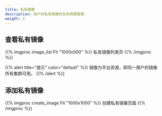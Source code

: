 ```yaml
---
title: 私有镜像
description: 用户的私有镜像的生命周期管理
weight: 3
---
```


## 查看私有镜像

{{% imgproc image_list Fit "1000x500" %}}
私有镜像列表页
{{% /imgproc %}}

{{% alert title="提示" color="default" %}}
镜像为平台资源，即同一用户的镜像所有集群可用。 
{{% /alert %}}


## 添加私有镜像

{{% imgproc create_image Fit "1000x1000" %}}
创建私有镜像页面
{{% /imgproc %}}